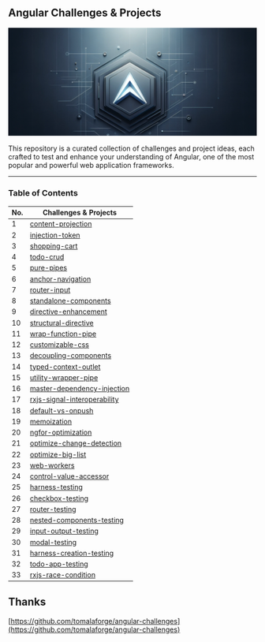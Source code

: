 ## Angular Challenges & Projects

![headline](readme/headline.png)

This repository is a curated collection of challenges and project ideas, each crafted to test and enhance your understanding of Angular, one of the most popular and powerful web application frameworks.

---
### Table of Contents

| No. | Challenges & Projects |
|---- | ---------
|1 | [content-projection](https://github.com/tugrulaltun/angular-challenges-and-projects/tree/main/content-projection)|
|2 | [injection-token](https://github.com/tugrulaltun/angular-challenges-and-projects/tree/main/injection-token)|
|3 | [shopping-cart](https://github.com/tugrulaltun/angular-challenges-and-projects/tree/main/shopping-cart)|
|4 | [todo-crud](https://github.com/tugrulaltun/angular-challenges-and-projects/tree/main/todo-crud)|
|5 | [pure-pipes](https://github.com/tugrulaltun/angular-challenges-and-projects/tree/main/pure-pipes)|
|6 | [anchor-navigation](https://github.com/tugrulaltun/angular-challenges-and-projects/tree/main/anchor-navigation)|
|7 | [router-input](https://github.com/tugrulaltun/angular-challenges-and-projects/tree/main/router-input)|
|8 | [standalone-components](https://github.com/tugrulaltun/angular-challenges-and-projects/tree/main/standalone-components)|
|9 | [directive-enhancement](https://github.com/tugrulaltun/angular-challenges-and-projects/tree/main/directive-enhancement)|
|10 | [structural-directive](https://github.com/tugrulaltun/angular-challenges-and-projects/tree/main/structural-directive)|
|11 | [wrap-function-pipe](https://github.com/tugrulaltun/angular-challenges-and-projects/tree/main/wrap-function-pipe)|
|12 | [customizable-css](https://github.com/tugrulaltun/angular-challenges-and-projects/tree/main/customizable-css)|
|13 | [decoupling-components](https://github.com/tugrulaltun/angular-challenges-and-projects/tree/main/decoupling-components)|
|14 | [typed-context-outlet](https://github.com/tugrulaltun/angular-challenges-and-projects/tree/main/typed-context-outlet)|
|15 | [utility-wrapper-pipe](https://github.com/tugrulaltun/angular-challenges-and-projects/tree/main/utility-wrapper-pipe)|
|16 | [master-dependency-injection](https://github.com/tugrulaltun/angular-challenges-and-projects/tree/main/master-dependency-injection)|
|17 | [rxjs-signal-interoperability](https://github.com/tugrulaltun/angular-challenges-and-projects/tree/main/rxjs-signal-interoperability)|
|18 | [default-vs-onpush](https://github.com/tugrulaltun/angular-challenges-and-projects/tree/main/default-vs-onpush)|
|19 | [memoization](https://github.com/tugrulaltun/angular-challenges-and-projects/tree/main/memoization)|
|20 | [ngfor-optimization](https://github.com/tugrulaltun/angular-challenges-and-projects/tree/main/ngfor-optimization)|
|21 | [optimize-change-detection](https://github.com/tugrulaltun/angular-challenges-and-projects/tree/main/optimize-change-detection)|
|22 | [optimize-big-list](https://github.com/tugrulaltun/angular-challenges-and-projects/tree/main/optimize-big-list)|
|23 | [web-workers](https://github.com/tugrulaltun/angular-challenges-and-projects/tree/main/web-workers)|
|24 | [control-value-accessor](https://github.com/tugrulaltun/angular-challenges-and-projects/tree/main/control-value-accessor)|
|25 | [harness-testing](https://github.com/tugrulaltun/angular-challenges-and-projects/tree/main/harness-testing)|
|26 | [checkbox-testing](https://github.com/tugrulaltun/angular-challenges-and-projects/tree/main/checkbox-testing)|
|27 | [router-testing](https://github.com/tugrulaltun/angular-challenges-and-projects/tree/main/router-testing)|
|28 | [nested-components-testing](https://github.com/tugrulaltun/angular-challenges-and-projects/tree/main/nested-components-testing)|
|29 | [input-output-testing](https://github.com/tugrulaltun/angular-challenges-and-projects/tree/main/input-output-testing)|
|30 | [modal-testing](https://github.com/tugrulaltun/angular-challenges-and-projects/tree/main/modal-testing)|
|31 | [harness-creation-testing](https://github.com/tugrulaltun/angular-challenges-and-projects/tree/main/harness-creation-testing)|
|32 | [todo-app-testing](https://github.com/tugrulaltun/angular-challenges-and-projects/tree/main/todo-app-testing)|
|33 | [rxjs-race-condition](https://github.com/tugrulaltun/angular-challenges-and-projects/tree/main/rxjs-race-condition)|

## Thanks

[https://github.com/tomalaforge/angular-challenges](https://github.com/tomalaforge/angular-challenges)
